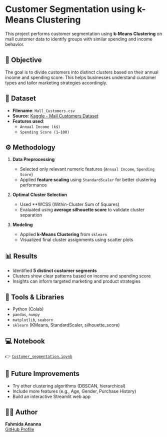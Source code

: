 
# Customer Segmentation using k-Means Clustering

This project performs customer segmentation using **k-Means Clustering** on mall customer data to identify groups with similar spending and income behavior.

## 📌 Objective

The goal is to divide customers into distinct clusters based on their annual income and spending score. This helps businesses understand customer types and tailor marketing strategies accordingly.

## 📁 Dataset

- **Filename**: `Mall_Customers.csv`
- **Source**: [Kaggle - Mall Customers Dataset](https://www.kaggle.com/datasets/shwetabh123/mall-customers)
- **Features used**:
  - `Annual Income (k$)`
  - `Spending Score (1–100)`

## ⚙️ Methodology

1. **Data Preprocessing**
   - Selected only relevant numeric features (`Annual Income`, `Spending Score`)
   - Applied **feature scaling** using `StandardScaler` for better clustering performance

2. **Optimal Cluster Selection**
   - Used **WCSS (Within-Cluster Sum of Squares)
   - Evaluated using **average silhouette score** to validate cluster separation

3. **Modeling**
   - Applied **k-Means Clustering** from `sklearn`
   - Visualized final cluster assignments using scatter plots

## 📊 Results

- Identified **5 distinct customer segments**
- Clusters show clear patterns based on income and spending score
- Insights can inform targeted marketing and product strategies

## 🧠 Tools & Libraries

- Python (Colab)
- `pandas`, `numpy`
- `matplotlib`, `seaborn`
- `sklearn` (KMeans, StandardScaler, silhouette_score)

## 💻 Notebook

👉 [`Customer_segmentation.ipynb`](Customer_segmentation.ipynb)

## 🚀 Future Improvements

- Try other clustering algorithms (DBSCAN, hierarchical)
- Include more features (e.g., Age, Gender, Purchase History)
- Build an interactive Streamlit web app

## 👩‍💻 Author

**Fahmida Ananna**  
[GitHub Profile](https://github.com/Fahmida10)
